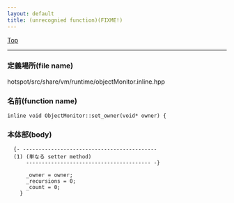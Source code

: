 ```yaml
---
layout: default
title: (unrecognied function)(FIXME!)
---
```

[Top](../index.html)

--- 
### 定義場所(file name)
hotspot/src/share/vm/runtime/objectMonitor.inline.hpp

### 名前(function name)
```
inline void ObjectMonitor::set_owner(void* owner) {
```

### 本体部(body)
```
  {- -------------------------------------------
  (1) (単なる setter method)
      ---------------------------------------- -}

	  _owner = owner;
	  _recursions = 0;
	  _count = 0;
	}
	
```


